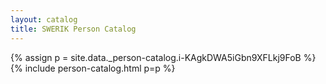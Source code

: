 ```yaml
---
layout: catalog
title: SWERIK Person Catalog
---
```

{% assign p = site.data._person-catalog.i-KAgkDWA5iGbn9XFLkj9FoB %}
{% include person-catalog.html p=p %}

